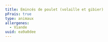 ```yaml
---
title: Emincés de poulet (volaille et gibier)
pFrais: true
type: animaux
allergenes:
  - Viande
uuid: ea9a0dee
---
```


